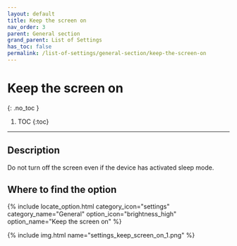 ```yaml
---
layout: default
title: Keep the screen on
nav_order: 3
parent: General section
grand_parent: List of Settings
has_toc: false
permalink: /list-of-settings/general-section/keep-the-screen-on
---
```


# Keep the screen on
{: .no_toc }

1. TOC
{:toc}

---

## Description
Do not turn off the screen even if the device has activated sleep mode.

## Where to find the option
{% include locate_option.html category_icon="settings" category_name="General" option_icon="brightness_high" option_name="Keep the screen on" %}

{% include img.html name="settings_keep_screen_on_1.png" %}